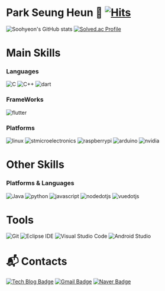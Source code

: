 # Park Seung Heun 👋          [![Hits](https://hits.seeyoufarm.com/api/count/incr/badge.svg?url=https%3A%2F%2Fgithub.com%2FParkSeungHuen&count_bg=%2379C83D&title_bg=%232C99D9&icon=fandom.svg&icon_color=%23E7E7E7&title=hits&edge_flat=false)](https://hits.seeyoufarm.com)

![Soohyeon's GitHub stats](https://github-readme-stats.vercel.app/api?username=ParkSeungHeun&show_icons=true&theme=radical)
[![Solved.ac Profile](http://mazassumnida.wtf/api/v2/generate_badge?boj=kkyekkye)](https://solved.ac/kkyekkye/)
<!--
**ParkSeungHeun/ParkSeungHeun** is a ✨ _special_ ✨ repository because its `README.md` (this file) appears on your GitHub profile.

Here are some ideas to get you started:

- 🔭 I’m currently working on ...
- 🌱 I’m currently learning ...
- 👯 I’m looking to collaborate on ...
- 🤔 I’m looking for help with ...
- 💬 Ask me about ...
- 📫 How to reach me: ...
- 😄 Pronouns: ...
- ⚡ Fun fact: ...
-->
# Main Skills
### Languages
![C](https://img.shields.io/badge/C-A8B9CC.svg?&style=for-the-badge&logo=&logoColor=white)
![C++](https://img.shields.io/badge/C++-00599C.svg?&style=for-the-badge&logo=&logoColor=white)
![dart](https://img.shields.io/badge/dart-0175C2.svg?&style=for-the-badge&logo=&logoColor=white)

### FrameWorks
![flutter](https://img.shields.io/badge/flutter-02569B.svg?&style=for-the-badge&logo=&logoColor=white)

### Platforms
![linux](https://img.shields.io/badge/linux-FCC624.svg?&style=for-the-badge&logo=Android%20Studio&logoColor=white)
![stmicroelectronics](https://img.shields.io/badge/stmicroelectronics-03234B.svg?&style=for-the-badge&logo=Android%20Studio&logoColor=white)
![raspberrypi](https://img.shields.io/badge/raspberrypi-A22846.svg?&style=for-the-badge&logo=Android%20Studio&logoColor=white)
![arduino](https://img.shields.io/badge/arduino-00878F.svg?&style=for-the-badge&logo=Android%20Studio&logoColor=white)
![nvidia](https://img.shields.io/badge/nvidia-76B900.svg?&style=for-the-badge&logo=Android%20Studio&logoColor=white)

# Other Skills
### Platforms & Languages
![Java](https://img.shields.io/badge/Java-007396.svg?&style=for-the-badge&logo=Java&logoColor=white)
![python](https://img.shields.io/badge/python-3776AB.svg?&style=for-the-badge&logo=Java&logoColor=white)
![javascript](https://img.shields.io/badge/javascript-F7DF1E.svg?&style=for-the-badge&logo=Java&logoColor=white)
![nodedotjs](https://img.shields.io/badge/nodedotjs-5FA04E.svg?&style=for-the-badge&logo=Java&logoColor=white)
![vuedotjs](https://img.shields.io/badge/vuedotjs-4FC08D.svg?&style=for-the-badge&logo=Java&logoColor=white)

# Tools
![Git](https://img.shields.io/badge/Git-F05032.svg?&style=for-the-badge&logo=Git&logoColor=white)
![Eclipse IDE](https://img.shields.io/badge/Eclipse%20IDE-2C2255.svg?&style=for-the-badge&logo=Eclipse%20IDE&logoColor=white)
![Visual Studio Code](https://img.shields.io/badge/Visual%20Studio%20Code-007ACC.svg?&style=for-the-badge&logo=Visual%20Studio%20Code&logoColor=white)
![Android Studio](https://img.shields.io/badge/Android%20Studio-3DDC84.svg?&style=for-the-badge&logo=Android%20Studio&logoColor=white)

# :mailbox_with_mail: Contacts
[![Tech Blog Badge](http://img.shields.io/badge/-Tech%20blog-black?style=flat-square&logo=github&link=https://velog.io/@zz3434/posts)](https://velog.io/@zz3434/posts)
[![Gmail Badge](https://img.shields.io/badge/Gmail-d14836?style=flat-square&logo=Gmail&logoColor=white&link=mailto:zz980520@gmail.com)](mailto:zz980520@gmail.com)
[![Naver Badge](https://img.shields.io/badge/Naver-03C75A?style=flat-square&logo=Naver&logoColor=white&link=mailto:qkrtmdgjs12@naver.com)](mailto:qkrtmdgjs12@naver.com)

